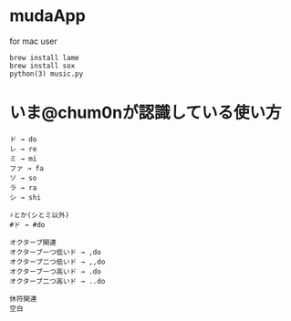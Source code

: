 # mudaApp

for mac user
```
brew install lame
brew install sox 
python(3) music.py
```

# いま@chum0nが認識している使い方
```
ド → do
レ → re
ミ → mi
ファ → fa
ソ → so
ラ → ra
シ → shi

♯とか(シとミ以外)
#ド → #do

オクターブ関連
オクターブ一つ低いド → ,do
オクターブ二つ低いド → ,,do
オクターブ一つ高いド → .do
オクターブ二つ高いド → ..do

休符関連
空白
```
